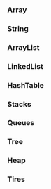 ### Array

### String

### ArrayList

### LinkedList

### HashTable

### Stacks

### Queues

### Tree

### Heap

### Tires